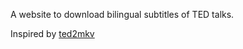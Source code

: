 A website to download bilingual subtitles of TED talks.

Inspired by [ted2mkv](https://github.com/oxplot/ted2mkv)
